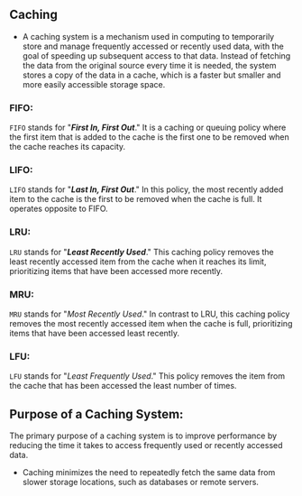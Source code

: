 ## Caching
- A caching system is a mechanism used in computing to temporarily store and manage frequently accessed or recently used data, with the goal of speeding up subsequent access to that data. Instead of fetching the data from the original source every time it is needed, the system stores a copy of the data in a cache, which is a faster but smaller and more easily accessible storage space.


### FIFO:
`FIFO` stands for "**_First In, First Out_**." It is a caching or queuing policy where the first item that is added to the cache is the first one to be removed when the cache reaches its capacity.

### LIFO:
`LIFO` stands for "**_Last In, First Out_**." In this policy, the most recently added item to the cache is the first to be removed when the cache is full. It operates opposite to FIFO.

### LRU:
`LRU` stands for "**_Least Recently Used_**." This caching policy removes the least recently accessed item from the cache when it reaches its limit, prioritizing items that have been accessed more recently.

### MRU:
`MRU` stands for "_Most Recently Used_." In contrast to LRU, this caching policy removes the most recently accessed item when the cache is full, prioritizing items that have been accessed least recently.

### LFU:
`LFU` stands for "_Least Frequently Used_." This policy removes the item from the cache that has been accessed the least number of times.


## Purpose of a Caching System:
The primary purpose of a caching system is to improve performance by reducing the time it takes to access frequently used or recently accessed data. 
- Caching minimizes the need to repeatedly fetch the same data from slower storage locations, such as databases or remote servers.

